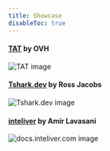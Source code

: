 ```yaml
---
title: Showcase
disableToc: true
---
```


#### [TAT](https://ovh.github.io/tat/overview/) by OVH

![TAT image](/images/showcase/tat.png?width=50pc)

#### [Tshark.dev](https://tshark.dev) by Ross Jacobs

![Tshark.dev image](/images/showcase/tshark_dev.png?width=50pc)

#### [inteliver](https://docs.inteliver.com) by Amir Lavasani

![docs.inteliver.com image](/images/showcase/inteliver_docs.png?width=50pc)
